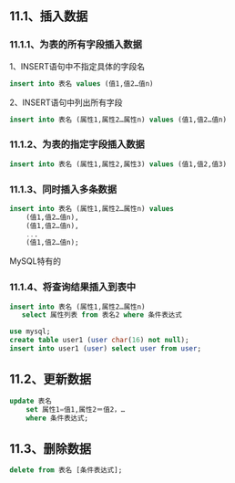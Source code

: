 <!-- # 第11章 插入、更新与删除数据 -->

## 11.1、插入数据

### 11.1.1、为表的所有字段插入数据

1、INSERT语句中不指定具体的字段名

```sql
insert into 表名 values (值1,值2…值n)
```

2、INSERT语句中列出所有字段

```sql
insert into 表名 (属性1,属性2…属性n) values (值1,值2…值n)
```

### 11.1.2、为表的指定字段插入数据

```sql
insert into 表名 (属性1,属性2,属性3) values (值1,值2,值3)
```

### 11.1.3、同时插入多条数据

```sql
insert into 表名 (属性1,属性2…属性n) values
	(值1,值2…值n),
	(值1,值2…值n),
	...
	(值1,值2…值n);
```

MySQL特有的

### 11.1.4、将查询结果插入到表中

```sql
insert into 表名 (属性1,属性2…属性n) 
   select 属性列表 from 表名2 where 条件表达式

use mysql;
create table user1 (user char(16) not null);
insert into user1 (user) select user from user;
```

## 11.2、更新数据

```sql
update 表名
	set 属性1=值1,属性2＝值2，…
	where 条件表达式;
```

## 11.3、删除数据

```sql
delete from 表名 [条件表达式];
```